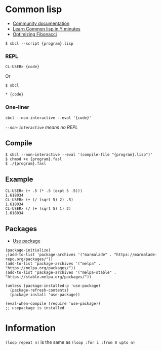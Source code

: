 # Common lisp

- [Community documentation](https://lispcookbook.github.io/cl-cookbook/)
- [Learn Common lisp in Y minutes](https://learnxinyminutes.com/docs/common-lisp/)
- [Optimizing Fibonacci](http://fare.tunes.org/files/fun/fibonacci.lisp)

```
$ sbcl --script {program}.lisp
```

### REPL

```
CL-USER> {code}
```

Or

```
$ sbcl

* {code}
```

### One-liner

```
sbcl --non-interactive --eval '{code}'
```

_`--non-interactive` means no REPL_

## Compile

```
$ sbcl --non-interactive --eval '(compile-file "{program}.lisp")'
$ chmod +x {program}.fasl
$ ./{program}.fasl
```

## Example

```
CL-USER> (+ .5 (* .5 (expt 5 .5)))
1.618034
CL-USER> (+ (/ (sqrt 5) 2) .5)
1.618034
CL-USER> (/ (+ (sqrt 5) 1) 2)
1.618034
```

## Packages

- [Use package](https://github.com/jwiegley/use-package)

```
(package-initialize)
;(add-to-list 'package-archives '("marmalade" . "https://marmalade-repo.org/packages/"))
(add-to-list 'package-archives '("melpa" . "https://melpa.org/packages/"))
(add-to-list 'package-archives '("melpa-stable" . "https://stable.melpa.org/packages/"))

(unless (package-installed-p 'use-package)
  (package-refresh-contents)
  (package-install 'use-package))

(eval-when-compile (require 'use-package))
;; usepackage is installed
```

# Information

`(loop repeat n)` is the same as `(loop :for i :from 0 upto n)`
